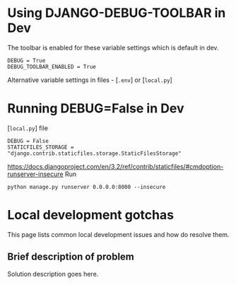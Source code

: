 # Using DJANGO-DEBUG-TOOLBAR in Dev

The toolbar is enabled for these variable settings which is default in dev.
```console
DEBUG = True
DEBUG_TOOLBAR_ENABLED = True
```
Alternative variable settings in files - [`.env`] or [`local.py`]
# Running DEBUG=False in Dev 
[`local.py`] file
```console
DEBUG = False
STATICFILES_STORAGE = "django.contrib.staticfiles.storage.StaticFilesStorage"
```

https://docs.djangoproject.com/en/3.2/ref/contrib/staticfiles/#cmdoption-runserver-insecure
Run
```console
python manage.py runserver 0.0.0.0:8000 --insecure
```

# Local development gotchas

This page lists common local development issues and how do resolve them.

## Brief description of problem

Solution description goes here.
